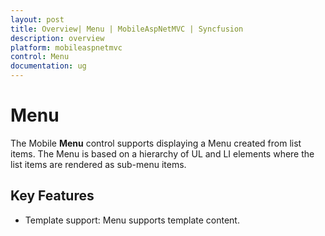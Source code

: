 ```yaml
---
layout: post
title: Overview| Menu | MobileAspNetMVC | Syncfusion
description: overview 
platform: mobileaspnetmvc
control: Menu
documentation: ug
---
```


# Menu 

The Mobile **Menu** control supports displaying a Menu created from list items. The Menu is based on a hierarchy of UL and LI elements where the list items are rendered as sub-menu items.

## Key Features

* Template support: Menu supports template content.
